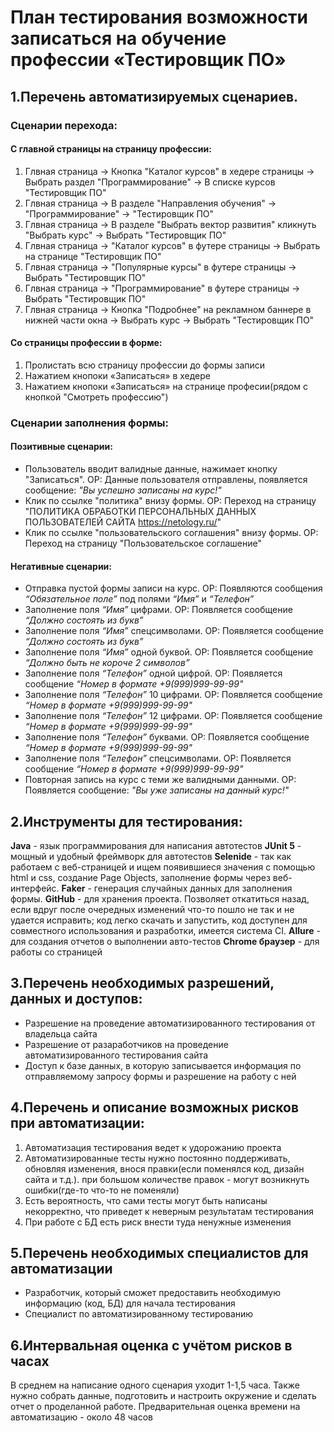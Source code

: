 # План тестирования возможности записаться на обучение профессии «Тестировщик ПО» #

## 1.Перечень автоматизируемых сценариев. ##
### Сценарии перехода: ###
#### С главной страницы на страницу профессии: ####
1. Глвная страница -> Кнопка "Каталог курсов" в хедере страницы -> Выбрать раздел "Программирование" -> В списке курсов "Тестировщик ПО"
2. Глвная страница -> В разделе "Направления обучения" -> "Программирование" -> "Тестировщик ПО"
3. Глвная страница -> В разделе "Выбрать вектор развития" кликнуть "Выбрать курс" -> Выбрать "Тестировщик ПО"
4. Глвная страница -> "Каталог курсов" в футере страницы -> Выбрать на странице "Тестировщик ПО"
5. Глвная страница -> "Популярные курсы" в футере страницы -> Выбрать "Тестировщик ПО"
6. Глвная страница -> "Программирование" в футере страницы -> Выбрать "Тестировщик ПО"
7. Глвная страница -> Кнопка "Подробнее" на рекламном баннере в нижней части окна -> Выбрать курс -> Выбрать "Тестировщик ПО"


#### Со страницы профессии в форме: ####
1. Пролистать всю страницу профессии до формы записи
2. Нажатием кнопоки «Записаться» в хедере
3. Нажатием кнопоки «Записаться» на странице професии(рядом с кнопкой "Смотреть профессию")

### Сценарии заполнения формы: ###
#### Позитивные сценарии: ####
* Пользователь вводит валидные данные, нажимает кнопку "Записаться". ОР: Данные пользователя отправлены, появляется сообщение: _"Вы успешно записаны на курс!"_
* Клик по ссылке "политика" внизу формы. ОР: Переход на страницу "ПОЛИТИКА ОБРАБОТКИ ПЕРСОНАЛЬНЫХ ДАННЫХ ПОЛЬЗОВАТЕЛЕЙ САЙТА https://netology.ru/"
* Клик по ссылке "пользовательского соглашения" внизу формы. ОР: Переход на страницу "Пользовательское соглашение"

#### Негативные сценарии: ####
* Отправка пустой формы записи на курс. ОР: Появляются сообщения _“Обязательное поле”_ под полями _“Имя”_ и _“Телефон”_
* Заполнение поля _“Имя”_ цифрами. ОР: Появляется сообщение _“Должно состоять из букв”_
* Заполнение поля _“Имя”_ спецсимволами. ОР: Появляется сообщение _“Должно состоять из букв”_
* Заполнение поля _“Имя”_ одной буквой. ОР: Появляется сообщение _“Должно быть не короче 2 символов”_
* Заполнение поля _“Телефон”_ одной цифрой. ОР: Появляется сообщение _“Номер в формате +9(999)999-99-99"_
* Заполнение поля _“Телефон”_ 10 цифрами. ОР: Появляется сообщение _“Номер в формате +9(999)999-99-99"_
* Заполнение поля _“Телефон”_ 12 цифрами. ОР: Появляется сообщение _“Номер в формате +9(999)999-99-99"_
* Заполнение поля _“Телефон”_ буквами. ОР: Появляется сообщение _“Номер в формате +9(999)999-99-99"_
* Заполнение поля _“Телефон”_ спецсимволами. ОР: Появляется сообщение _“Номер в формате +9(999)999-99-99"_
* Повторная запись на курс с теми же валидными данными. ОР: Появляется сообщение: _"Вы уже записаны на данный курс!"_


## 2.Инструменты для тестирования: ##
**Java** - язык программирования для написания автотестов
**JUnit 5** - мощный и удобный фреймворк для автотестов
**Selenide** - так как работаем с веб-страницей и ищем появившиеся значения с помощью html и css, создание Page Objects, заполнение формы через веб-интерфейс.
**Faker** - генерация случайных данных для заполнения формы.
**GitHub** - для хранения проекта. Позволяет откатиться назад, если вдруг после очередных изменений что-то пошло не так и не удается исправить; код легко скачать и запустить, код доступен для совместного использования и разработки, имеется система CI.
**Allure** - для создания отчетов о выполнении авто-тестов
**Chrome браузер** - для работы со страницей

## 3.Перечень необходимых разрешений, данных и доступов: ##
* Разрешение на проведение автоматизированного тестирования от владельца сайта
* Разрешение от разаработчиков на проведение автоматизированного тестирования сайта
* Доступ к базе данных, в которую записывается информация по отправляемому запросу формы и разрешение на работу с ней

## 4.Перечень и описание возможных рисков при автоматизации: ##
1. Автоматизация тестирования ведет к удорожанию проекта
2. Автоматизированные тесты нужно постоянно поддерживать, обновляя изменения, внося правки(если поменялся код, дизайн сайта и т.д.). при большом количестве правок - могут возникнуть ошибки(где-то что-то не поменяли)
3. Есть вероятность, что сами тесты могут быть написаны некорректно, что приведет к неверным результатам тестирования
4. При работе с БД есть риск внести туда ненужные изменения

## 5.Перечень необходимых специалистов для автоматизации ##
* Разработчик, который сможет предоставить необходимую информацию (код, БД) для начала тестирования
* Специалист по автоматизированному тестированию

## 6.Интервальная оценка с учётом рисков в часах ##
В среднем на написание одного сценария уходит 1-1,5 часа. Также нужно собрать данные, подготовить и настроить окружение и сделать отчет о проделанной работе. Предварительная оценка времени на автоматизацию - около 48 часов
